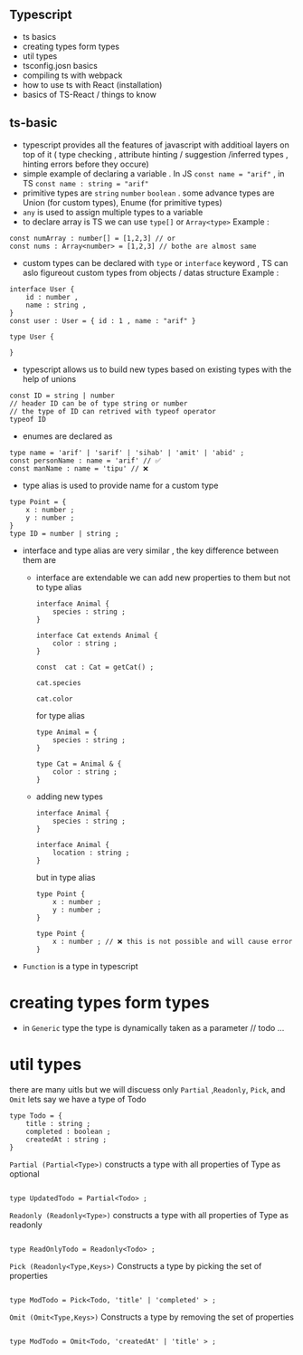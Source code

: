 ## Typescript  
- ts basics 
- creating types form types 
- util types 
- tsconfig.josn basics 
- compiling ts with webpack
- how to use ts with React (installation) 
- basics of TS-React / things to know 


## ts-basic 
- typescript provides all the features of javascript with additioal layers on top of it ( type checking , attribute hinting / suggestion /inferred types , hinting errors before they occure)
- simple example of declaring a variable . In JS `const name = "arif"` , in TS `const name : string = "arif"`
- primitive types are `string` `number` `boolean` . some advance types are Union (for custom types), Enume (for primitive types)
- `any` is used to assign multiple types to a variable 
- to declare array is TS we can use `type[]` or `Array<type>`
Example :
```
const numArray : number[] = [1,2,3] // or 
const nums : Array<number> = [1,2,3] // bothe are almost same 
```
- custom types can be declared with `type` or `interface` keyword  , TS can aslo figureout custom types from objects / datas structure 
Example : 
```
interface User {
    id : number , 
    name : string ,
}
const user : User = { id : 1 , name : "arif" }
```
```
type User {
    
}
```


- typescript allows us to build new types based on existing types with the help of unions 
```
const ID = string | number 
// header ID can be of type string or number
// the type of ID can retrived with typeof operator 
typeof ID 
```
- enumes are declared as 
```
type name = 'arif' | 'sarif' | 'sihab' | 'amit' | 'abid' ;
const personName : name = 'arif' // ✅
const manName : name = 'tipu' // ❌
```
- type alias is used to provide name for a custom type 
```
type Point = {
    x : number ;
    y : number ;
}
type ID = number | string ;
```

- interface and type alias are very similar , the key difference between them are
    - interface are extendable we can add new properties to them but not to type alias 
        ```
        interface Animal {
            species : string ;
        }

        interface Cat extends Animal {
            color : string ;
        }

        const  cat : Cat = getCat() ;

        cat.species 

        cat.color 

        ```
         for type alias

        ``` 
        type Animal = {
            species : string ; 
        }

        type Cat = Animal & {
            color : string ;
        }

        ```

    - adding new types 
        ```
        interface Animal {
            species : string ;
        }

        interface Animal {
            location : string ;
        }

        ```

        but in type alias 

        ```
        type Point {
            x : number ;
            y : number ;
        }

        type Point {
            x : number ; // ❌ this is not possible and will cause error
        }
        ```
- `Function` is a type in typescript 


# creating types form types 
- in `Generic` type the type is dynamically taken as a parameter 
// todo ...
# util types 
there are many uitls but we will discuess only `Partial` ,`Readonly`, `Pick`, and `Omit` 
lets say we have a type of Todo 
```
type Todo = {
    title : string ;
    completed : boolean ;
    createdAt : string ;
}
```
`Partial (Partial<Type>)` constructs a type with all properties of Type as optional  
```

type UpdatedTodo = Partial<Todo> ;

```
`Readonly (Readonly<Type>)` constructs a type with all properties of Type as readonly 

```

type ReadOnlyTodo = Readonly<Todo> ;

```
`Pick (Readonly<Type,Keys>)` Constructs a type by picking the set of properties 

```

type ModTodo = Pick<Todo, 'title' | 'completed' > ;

```
`Omit (Omit<Type,Keys>)` Constructs a type by removing the set of properties 
```

type ModTodo = Omit<Todo, 'createdAt' | 'title' > ;

```

